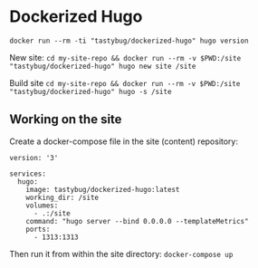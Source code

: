 # Dockerized Hugo

`docker run --rm -ti "tastybug/dockerized-hugo" hugo version`

New site:
`cd my-site-repo && docker run --rm -v $PWD:/site "tastybug/dockerized-hugo" hugo new site /site`

Build site
`cd my-site-repo && docker run --rm -v $PWD:/site "tastybug/dockerized-hugo" hugo -s /site`

## Working on the site

Create a docker-compose file in the site (content) repository:

```
version: '3'

services:
  hugo:
    image: tastybug/dockerized-hugo:latest
    working_dir: /site
    volumes:
      - .:/site
    command: "hugo server --bind 0.0.0.0 --templateMetrics"
    ports:
      - 1313:1313
```

Then run it from within the site directory: `docker-compose up`

